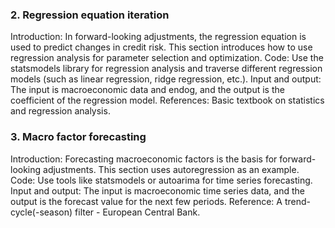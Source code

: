 ### 2. Regression equation iteration ###
Introduction: In forward-looking adjustments, the regression equation is used to predict changes in credit risk. This section introduces how to use regression analysis for parameter selection and optimization.
Code: Use the statsmodels library for regression analysis and traverse different regression models (such as linear regression, ridge regression, etc.).
Input and output: The input is macroeconomic data and endog, and the output is the coefficient of the regression model.
References: Basic textbook on statistics and regression analysis.


### 3. Macro factor forecasting ###

Introduction: Forecasting macroeconomic factors is the basis for forward-looking adjustments. This section uses autoregression as an example.
Code: Use tools like statsmodels or autoarima for time series forecasting.
Input and output: The input is macroeconomic time series data, and the output is the forecast value for the next few periods.
Reference: A trend-cycle(-season) filter - European Central Bank.
